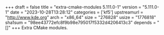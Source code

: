+++
draft = false
title = "extra-cmake-modules 5.111.0-1"
version = "5.111.0-1"
date = "2023-10-28T13:28:12"
categories = ['kf5']
upstreamurl = "http://www.kde.org"
arch = "x86_64"
size = "276828"
usize = "1776818"
sha1sum = "98ee43772efc8f9b98e795017f5332d4206413c3"
depends = "[]"
+++
Extra CMake modules.